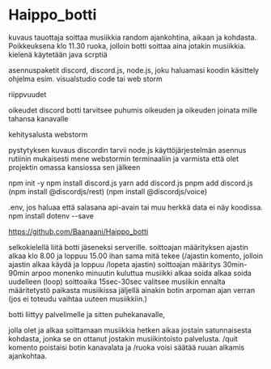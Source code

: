 # Haippo_botti
kuvaus
tauottaja soittaa musiikkia random ajankohtina, aikaan ja kohdasta. Poikkeuksena klo 11.30 ruoka, jolloin botti soittaa aina jotakin musiikkia. 
kielenä käytetään java scrptiä

asennuspaketit
discord, discord.js, node.js, joku haluamasi koodin käsittely ohjelma esim. visualstudio code tai web storm

riippvuudet


oikeudet
discord botti tarvitsee puhumis oikeuden ja oikeuden joinata mille tahansa kanavalle

kehitysalusta 
webstorm

pystytyksen kuvaus
discordin tarvii
node.js käyttöjärjestelmän asennus rutiinin mukaisesti
mene webstormin terminaaliin ja varmista että olet projektin omassa kansiossa sen jälkeen

npm init -y
npm install discord.js 
yarn add discord.js
pnpm add discord.js
(npm install @discordjs/rest) 
(npm install @discordjs/voice)

.env, jos haluaa että salasana api-avain tai muu herkkä data ei näy koodissa.
npm install dotenv --save


https://github.com/Baanaani/Haippo_botti

selkokielellä
liitä botti jäseneksi serverille.
soittoajan määrityksen ajastin alkaa klo 8.00 ja loppuu 15.00 ihan sama mitä tekee
(/ajastin komento, jolloin ajastin alkaa käydä ja loppuu /lopeta ajastin)
soittoajan määritys 30min-90min 
arpoo monenko minuutin kuluttua musiikki alkaa soida
alkaa soida uudelleen (loop)
soittoaika 15sec-30sec
valitsee musiikin ennalta määritetystö paikasta
musiikissa jäljellä ainakin botin arpoman ajan verran (jos ei toteudu vaihtaa uuteen musiikkiin.)

botti liittyy palvelimelle ja sitten puhekanavalle,


jolla olet ja alkaa soittamaan musiikkia hetken aikaa jostain satunnaisesta kohdasta, jonka se on ottanut jostakin musiikintoisto palvelusta. /quit komento poistaisi botin kanavalata ja /ruoka voisi säätää ruuan alkamis ajankohtaa.
